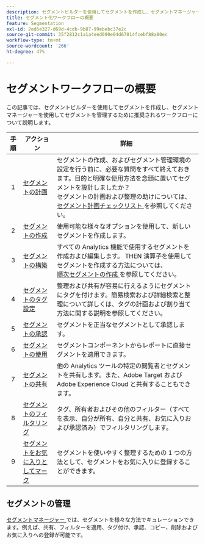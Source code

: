 ```yaml
---
description: セグメントビルダーを使用してセグメントを作成し、セグメントマネージャーで管理する際に推奨されるワークフローについて説明します。
title: セグメント化ワークフローの概要
feature: Segmentation
exl-id: 2ed6e327-d69d-4cdb-9b87-99ebebc37e2c
source-git-commit: 35f2812c1a1a4eed090e04d67014fcebf88a80ec
workflow-type: tm+mt
source-wordcount: '266'
ht-degree: 47%

---
```


# セグメントワークフローの概要

この記事では、セグメントビルダーを使用してセグメントを作成し、セグメントマネージャーを使用してセグメントを管理するために推奨されるワークフローについて説明します。


| 手順 | アクション | 詳細 |
|:--:|---|---|
| 1 | [セグメントの計画](/help/components/segmentation/segmentation-workflow/seg-plan.md) | セグメントの作成、およびセグメント管理環境の設定を行う前に、必要な質問をすべて終えておきます。目的と明確な使用方法を念頭に置いてセグメントを設計しましたか？<br/> セグメントの計画および整理の助けについては、[ セグメント計画チェックリスト ](seg-plan.md) を参照してください。 |
| 2 | [セグメントの作成](seg-create.md) | 使用可能な様々なオプションを使用して、新しいセグメントを作成します。 |
| 3 | [セグメントの構築](/help/components/segmentation/segmentation-workflow/seg-build.md) | すべての Analytics 機能で使用するセグメントを作成および編集します。 THEN 演算子を使用してセグメントを作成する方法については、<br/>[ 順次セグメントの作成 ](/help/components/segmentation/segmentation-workflow/seg-sequential-build.md) を参照してください。 |
| 4 | [セグメントのタグ設定](/help/components/segmentation/segmentation-workflow/seg-tag.md) | 整理および共有が容易に行えるようにセグメントにタグを付けます。簡易検索および詳細検索と整理について詳しくは、タグの計画および割り当て方法に関する説明を参照してください。 |
| 5 | [セグメントの承認](/help/components/segmentation/segmentation-workflow/seg-approve.md) | セグメントを正当なセグメントとして承認します。 |
| 6 | [ セグメントの使用 ](/help/components/segmentation/segmentation-workflow/t-seg-apply.md) | セグメントコンポーネントからレポートに直接セグメントを適用できます。 |
| 7 | [セグメントの共有](/help/components/segmentation/segmentation-workflow/t-seg-share.md) | 他の Analytics ツールの特定の閲覧者とセグメントを共有します。また、Adobe Target および Adobe Experience Cloud と共有することもできます。 |
| 8 | [セグメントのフィルタリング](/help/components/segmentation/segmentation-workflow/t-seg-filter.md) | タグ、所有者およびその他のフィルター（すべてを表示、自分が所有、自分と共有、お気に入りおよび承認済み）でフィルタリングします。 |
| 9 | [ セグメントをお気に入りとしてマーク ](/help/components/segmentation/segmentation-workflow/t-seg-favorite.md) | セグメントを使いやすく整理するための 1 つの方法として、セグメントをお気に入りに登録することができます。 |

## セグメントの管理

[ セグメントマネージャー ](/help/components/segmentation/segmentation-workflow/seg-manage.md) では、セグメントを様々な方法でキュレーションできます。例えば、共有、フィルターを適用、タグ付け、承認、コピー、削除およびお気に入りへの登録が可能です。
